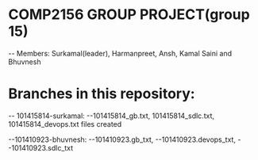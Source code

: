 # COMP2156 GROUP PROJECT(group 15)
-- Members: Surkamal(leader), Harmanpreet, Ansh, Kamal Saini and Bhuvnesh 

# Branches in this repository:
-- 101415814-surkamal: --101415814_gb.txt, 101415814_sdlc.txt, 101415814_devops.txt files created  

--101410923-bhuvnesh: --101410923.gb_txt, --101410923.devops_txt, --101410923.sdlc_txt
